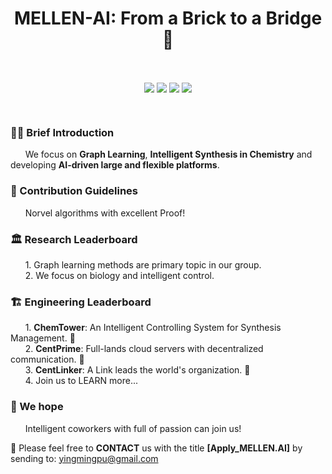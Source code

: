 <h1 align="center"><b>MELLEN-AI</b>: From a Brick to a Bridge 💎</h1>

<br>
<p align="center">
<img align="center" src="https://img.shields.io/badge/GraphLearning-40%25-blue" />
<img align="center" src="https://img.shields.io/badge/Chemistry-30%25-green" />
<img align="center" src="https://img.shields.io/badge/ComputerVision-10%25-red" />
<img align="center" src="https://img.shields.io/badge/Engineering-20%25-purple" />
</p>
<!--
<p align="center">
<img align="center" src="https://img.shields.io/badge/Python-3.7-skyblue.svg" />
<img align="center" src="https://img.shields.io/badge/Django-3.1.1-green.svg" />
<img align="center" src="https://img.shields.io/badge/Vue.js-3.1.0-deepgreen.svg" />
<img align="center" src="https://img.shields.io/badge/npm-all-red.svg" />
<img align="center" src="https://img.shields.io/badge/Webpack-5.71.0-blue.svg" />
<img align="center" src="https://img.shields.io/badge/NginX-1.23.3-gray.svg" />
</p>
-->

<br>

### 🙋‍♀️ Brief Introduction
   &nbsp;&nbsp;&nbsp;&nbsp;&nbsp;&nbsp;We focus on **Graph Learning**, **Intelligent Synthesis in Chemistry** and developing **AI-driven large and flexible platforms**.

   
### 🌈 Contribution Guidelines
   &nbsp;&nbsp;&nbsp;&nbsp;&nbsp;&nbsp;Norvel algorithms with excellent Proof!


### 🏛 Research Leaderboard
   &nbsp;&nbsp;&nbsp;&nbsp;&nbsp;&nbsp;1. Graph learning methods are primary topic in our group.<br>
   &nbsp;&nbsp;&nbsp;&nbsp;&nbsp;&nbsp;2. We focus on biology and intelligent control.<br>
   

### 🏗 Engineering Leaderboard
   &nbsp;&nbsp;&nbsp;&nbsp;&nbsp;&nbsp;1. **ChemTower**: An Intelligent Controlling System for Synthesis Management. 🎈 <br>
   &nbsp;&nbsp;&nbsp;&nbsp;&nbsp;&nbsp;2. **CentPrime**: Full-lands cloud servers with decentralized communication. 📖 <br>
   &nbsp;&nbsp;&nbsp;&nbsp;&nbsp;&nbsp;3. **CentLinker**: A Link leads the world's organization. 🔗 <br>
   &nbsp;&nbsp;&nbsp;&nbsp;&nbsp;&nbsp;4. Join us to LEARN more...
   
 
### 🧙 We hope
   &nbsp;&nbsp;&nbsp;&nbsp;&nbsp;&nbsp;Intelligent coworkers with full of passion can join us! 

📮 Please feel free to **CONTACT** us with the title **[Apply_MELLEN.AI]** by sending to: yingmingpu@gmail.com


<!--
**Here are some ideas to get you started:**

🙋‍♀️ A short introduction - what is your organization all about?
🌈 Contribution guidelines - how can the community get involved?
👩‍💻 Useful resources - where can the community find your docs? Is there anything else the community should know?
🍿 Fun facts - what does your team eat for breakfast?
🧙 Remember, you can do mighty things with the power of [Markdown](https://docs.github.com/github/writing-on-github/getting-started-with-writing-and-formatting-on-github/basic-writing-and-formatting-syntax)
-->
